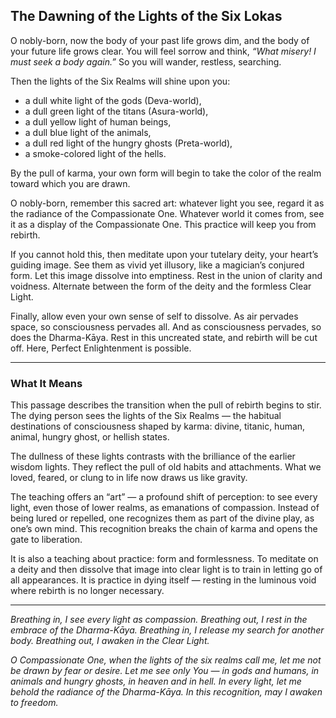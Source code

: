 ## The Dawning of the Lights of the Six Lokas

O nobly-born, now the body of your past life grows dim, and the body of your future life grows clear. You will feel sorrow and think, *“What misery! I must seek a body again.”* So you will wander, restless, searching.

Then the lights of the Six Realms will shine upon you:

* a dull white light of the gods (Deva-world),
* a dull green light of the titans (Asura-world),
* a dull yellow light of human beings,
* a dull blue light of the animals,
* a dull red light of the hungry ghosts (Preta-world),
* a smoke-colored light of the hells.

By the pull of karma, your own form will begin to take the color of the realm toward which you are drawn.

O nobly-born, remember this sacred art: whatever light you see, regard it as the radiance of the Compassionate One. Whatever world it comes from, see it as a display of the Compassionate One. This practice will keep you from rebirth.

If you cannot hold this, then meditate upon your tutelary deity, your heart’s guiding image. See them as vivid yet illusory, like a magician’s conjured form. Let this image dissolve into emptiness. Rest in the union of clarity and voidness. Alternate between the form of the deity and the formless Clear Light.

Finally, allow even your own sense of self to dissolve. As air pervades space, so consciousness pervades all. And as consciousness pervades, so does the Dharma-Kāya. Rest in this uncreated state, and rebirth will be cut off. Here, Perfect Enlightenment is possible.

---

### What It Means

This passage describes the transition when the pull of rebirth begins to stir. The dying person sees the lights of the Six Realms — the habitual destinations of consciousness shaped by karma: divine, titanic, human, animal, hungry ghost, or hellish states.

The dullness of these lights contrasts with the brilliance of the earlier wisdom lights. They reflect the pull of old habits and attachments. What we loved, feared, or clung to in life now draws us like gravity.

The teaching offers an “art” — a profound shift of perception: to see every light, even those of lower realms, as emanations of compassion. Instead of being lured or repelled, one recognizes them as part of the divine play, as one’s own mind. This recognition breaks the chain of karma and opens the gate to liberation.

It is also a teaching about practice: form and formlessness. To meditate on a deity and then dissolve that image into clear light is to train in letting go of all appearances. It is practice in dying itself — resting in the luminous void where rebirth is no longer necessary.

---

*Breathing in, I see every light as compassion.
Breathing out, I rest in the embrace of the Dharma-Kāya.
Breathing in, I release my search for another body.
Breathing out, I awaken in the Clear Light.*

*O Compassionate One,
when the lights of the six realms call me,
let me not be drawn by fear or desire.
Let me see only You —
in gods and humans, in animals and hungry ghosts,
in heaven and in hell.
In every light, let me behold the radiance of the Dharma-Kāya.
In this recognition, may I awaken to freedom.*
